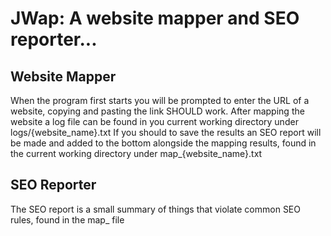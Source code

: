 # JWap: A website mapper and SEO reporter...
## Website Mapper
When the program first starts you will be prompted to enter the URL of a website, copying and pasting the link SHOULD work.
After mapping the website a log file can be found in you current working directory under logs/{website_name}.txt
If you should to save the results an SEO report will be made and added to the bottom alongside the mapping results, found in the current working directory under map_{website_name}.txt
## SEO Reporter
The SEO report is a small summary of things that violate common SEO rules, found in the map_ file
